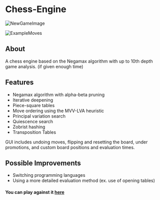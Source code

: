 # Chess-Engine

![NewGameImage](https://user-images.githubusercontent.com/78674944/209627773-6a2f4a19-2230-494c-8e25-6377d3531de1.png)


![ExampleMoves](https://user-images.githubusercontent.com/78674944/212571533-b32af74b-257d-47ce-9990-2a9a81a03e23.gif)

## About

A chess engine based on the Negamax algorithm with up to 10th depth game analysis. (if given enough time)

## Features

- Negamax algorithm with alpha-beta pruning
- Iterative deepening
- Piece-square tables
- Move ordering using the MVV-LVA heuristic
- Principal variation search
- Quiescence search
- Zobrist hashing
- Transposition Tables

GUI includes undoing moves, flipping and resetting the board, under promotions, and custom board positions and evaluation times.

## Possible Improvements

- Switching programming languages
- Using a more detailed evaluation method (ex. use of opening tables)

#### You can play against it [here](https://jaehyeong-chess-engine.netlify.app/)
